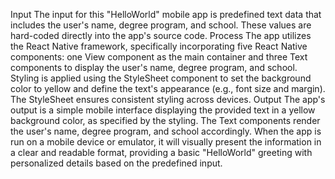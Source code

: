 Input
The input for this "HelloWorld" mobile app is predefined text data that includes the user's name, degree program, and school. These values are hard-coded directly into the app's source code.
Process
The app utilizes the React Native framework, specifically incorporating five React Native components: one View component as the main container and three Text components to display the user's name, degree program, and school. Styling is applied using the StyleSheet component to set the background color to yellow and define the text's appearance (e.g., font size and margin). The StyleSheet ensures consistent styling across devices.
Output
The app's output is a simple mobile interface displaying the provided text in a yellow background color, as specified by the styling. The Text components render the user's name, degree program, and school accordingly. When the app is run on a mobile device or emulator, it will visually present the information in a clear and readable format, providing a basic "HelloWorld" greeting with personalized details based on the predefined input.